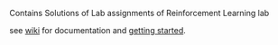 Contains Solutions of Lab assignments of Reinforcement Learning lab

see [wiki](https://github.com/harshraj22/rl_lab/wiki) for documentation and [getting started](https://github.com/harshraj22/rl_lab/wiki/Getting-Started).
